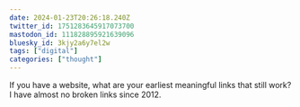 ```yaml
---
date: 2024-01-23T20:26:18.240Z
twitter_id: 1751283645917073700
mastodon_id: 111828895921639096
bluesky_id: 3kjy2a6y7el2w
tags: ["digital"]
categories: ["thought"]
---
```

If you have a website, what are your earliest meaningful links that still work? I have almost no broken links since 2012.
